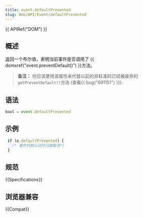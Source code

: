 ```yaml
---
title: event.defaultPrevented
slug: Web/API/Event/defaultPrevented
---
```


{{ APIRef("DOM") }}

## 概述

返回一个布尔值，表明当前事件是否调用了 {{ domxref("event.preventDefault()") }}方法。

> **备注：** 你应该使用该属性来代替以前的非标准的已经被废弃的`getPreventDefault()`方法 (查看{{ bug("691151") }}).

## 语法

```js
bool = event.defaultPrevented
```

## 示例

```js
 if (e.defaultPrevented) {
   /* 事件的默认动作已被取消*/
 }
```

## 规范

{{Specifications}}

## 浏览器兼容

{{Compat}}
